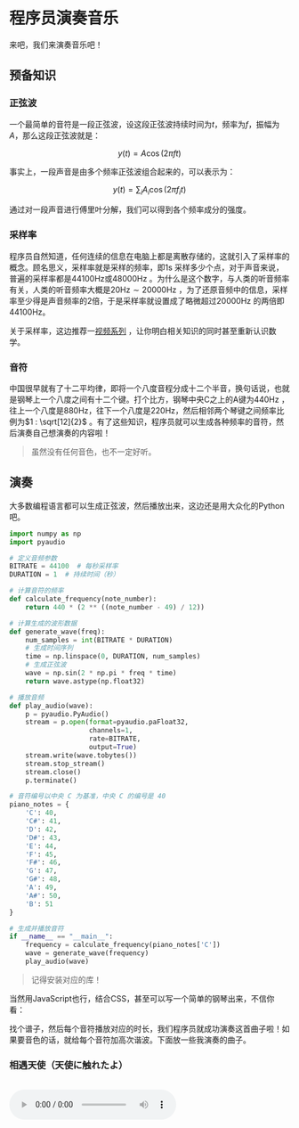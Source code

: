 # 程序员演奏音乐

来吧，我们来演奏音乐吧！

## 预备知识

### 正弦波

一个最简单的音符是一段正弦波，设这段正弦波持续时间为$t$，频率为$f$，振幅为$A$，那么这段正弦波就是：

$$
y(t) = A \cos(2 \pi f t)
$$

事实上，一段声音是由多个频率正弦波组合起来的，可以表示为：

$$
y(t) = \sum_{i} A_i \cos(2 \pi f_i t)
$$

通过对一段声音进行傅里叶分解，我们可以得到各个频率成分的强度。

### 采样率

程序员自然知道，任何连续的信息在电脑上都是离散存储的，这就引入了采样率的概念。顾名思义，采样率就是采样的频率，即$1\text{s}$
采样多少个点，对于声音来说，普遍的采样率都是$44100\text{Hz}$或$48000\text{Hz}$
。为什么是这个数字，与人类的听音频率有关，人类的听音频率大概是$20\text{Hz}\sim20000\text{Hz}$
，为了还原音频中的信息，采样率至少得是声音频率的$2$倍，于是采样率就设置成了略微超过$20000\text{Hz}$
的两倍即$44100\text{Hz}$。

>
关于采样率，这边推荐一[视频系列](https://www.bilibili.com/video/BV1us411W7xN/?share_source=copy_web&vd_source=fb7360a6fc9e876343b86972ff3e60f6)
，让你明白相关知识的同时甚至重新认识数学。

### 音符

中国很早就有了十二平均律，即将一个八度音程分成十二个半音，换句话说，也就是钢琴上一个八度之间有十二个键。打个比方，钢琴中央C之上的A键为$440\text{Hz}$
，往上一个八度是$880\text{Hz}$，往下一个八度是$220\text{Hz}$，然后相邻两个琴键之间频率比例为$1 : \sqrt[12]{2}$
。有了这些知识，程序员就可以生成各种频率的音符，然后演奏自己想演奏的内容啦！

> 虽然没有任何音色，也不一定好听。

## 演奏

大多数编程语言都可以生成正弦波，然后播放出来，这边还是用大众化的Python吧。

```python
import numpy as np
import pyaudio

# 定义音频参数
BITRATE = 44100  # 每秒采样率
DURATION = 1  # 持续时间（秒）

# 计算音符的频率
def calculate_frequency(note_number):
    return 440 * (2 ** ((note_number - 49) / 12))

# 计算生成的波形数据
def generate_wave(freq):
    num_samples = int(BITRATE * DURATION)
    # 生成时间序列
    time = np.linspace(0, DURATION, num_samples)
    # 生成正弦波
    wave = np.sin(2 * np.pi * freq * time)
    return wave.astype(np.float32)

# 播放音频
def play_audio(wave):
    p = pyaudio.PyAudio()
    stream = p.open(format=pyaudio.paFloat32,
                    channels=1,
                    rate=BITRATE,
                    output=True)
    stream.write(wave.tobytes())
    stream.stop_stream()
    stream.close()
    p.terminate()

# 音符编号以中央 C 为基准，中央 C 的编号是 40
piano_notes = {
    'C': 40,
    'C#': 41,
    'D': 42,
    'D#': 43,
    'E': 44,
    'F': 45,
    'F#': 46,
    'G': 47,
    'G#': 48,
    'A': 49,
    'A#': 50,
    'B': 51
}

# 生成并播放音符
if __name__ == "__main__":
    frequency = calculate_frequency(piano_notes['C'])
    wave = generate_wave(frequency)
    play_audio(wave)
```

> 记得安装对应的库！

当然用JavaScript也行，结合CSS，甚至可以写一个简单的钢琴出来，不信你看：

<script setup>
import Piano from '../components/Piano.vue'
import { withBase } from 'vitepress'
</script>

<Piano/>

找个谱子，然后每个音符播放对应的时长，我们程序员就成功演奏这首曲子啦！如果要音色的话，就给每个音符加高次谐波。下面放一些我演奏的曲子。

### 相遇天使（天使に触れたよ）

<br/>

<audio :src="withBase('/assets/audios/Tenshinifuretayo.m4a')" controls/>

### 起风了

<br/>

<audio :src="withBase('/assets/audios/TheWindRises.m4a')" controls/>

### 春日影

<br/>

<audio :src="withBase('/assets/audios/Haruhikage.m4a')" controls/>

